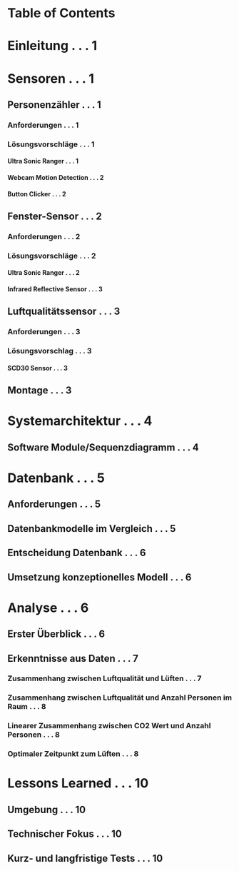 # Table of Contents
# Einleitung . . . 1
# Sensoren . . . 1
## Personenzähler . . . 1
### Anforderungen . . . 1
### Lösungsvorschläge . . . 1
#### Ultra Sonic Ranger . . . 1
#### Webcam Motion Detection . . . 2
#### Button Clicker . . . 2
## Fenster-Sensor . . . 2
### Anforderungen . . . 2
### Lösungsvorschläge . . . 2
#### Ultra Sonic Ranger . . . 2
#### Infrared Reflective Sensor . . . 3
## Luftqualitätssensor . . . 3
### Anforderungen . . . 3
### Lösungsvorschlag . . . 3
#### SCD30 Sensor . . . 3
## Montage . . . 3
# Systemarchitektur . . . 4
## Software Module/Sequenzdiagramm . . . 4
# Datenbank . . . 5
## Anforderungen . . . 5
## Datenbankmodelle im Vergleich . . . 5
## Entscheidung Datenbank . . . 6
## Umsetzung konzeptionelles Modell . . . 6
# Analyse . . . 6
## Erster Überblick . . . 6
## Erkenntnisse aus Daten . . . 7
### Zusammenhang zwischen Luftqualität und Lüften . . . 7
### Zusammenhang zwischen Luftqualität und Anzahl Personen im Raum . . . 8
### Linearer Zusammenhang zwischen CO2  Wert und Anzahl Personen . . . 8
### Optimaler Zeitpunkt zum Lüften . . . 8
# Lessons Learned . . . 10
## Umgebung . . . 10
## Technischer Fokus . . . 10
## Kurz- und langfristige Tests . . . 10